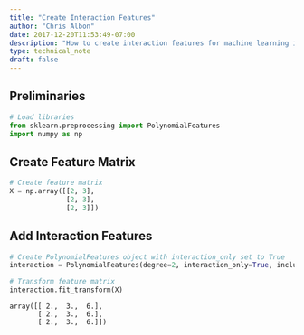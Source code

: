 ```yaml
---
title: "Create Interaction Features"
author: "Chris Albon"
date: 2017-12-20T11:53:49-07:00
description: "How to create interaction features for machine learning in Python."
type: technical_note
draft: false
---
```

## Preliminaries


```python
# Load libraries
from sklearn.preprocessing import PolynomialFeatures
import numpy as np
```

## Create Feature Matrix


```python
# Create feature matrix
X = np.array([[2, 3], 
              [2, 3], 
              [2, 3]])
```

## Add Interaction Features


```python
# Create PolynomialFeatures object with interaction_only set to True
interaction = PolynomialFeatures(degree=2, interaction_only=True, include_bias=False)

# Transform feature matrix
interaction.fit_transform(X)
```




    array([[ 2.,  3.,  6.],
           [ 2.,  3.,  6.],
           [ 2.,  3.,  6.]])


